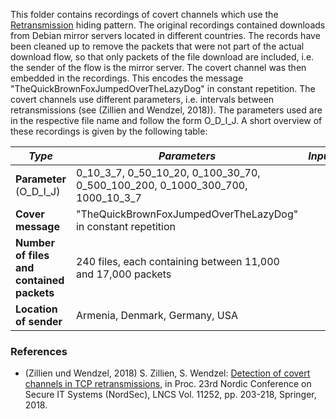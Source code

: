 This folder contains recordings of covert channels which use the [Retransmission](http://ih-patterns.blogspot.com/p/p11-re-transmission-pattern.html) hiding pattern. The original recordings contained downloads from Debian mirror servers located in different countries. The records have been cleaned up to remove the packets that were not part of the actual download flow, so that only packets of the file download are included, i.e. the sender of the flow is the mirror server. The covert channel was then embedded in the recordings. This encodes the message "TheQuickBrownFoxJumpedOverTheLazyDog" in constant repetition. The covert channels use different parameters, i.e. intervals between retransmissions (see (Zillien and Wendzel, 2018)). The parameters used are in the respective file name and follow the form O_D_I_J. A short overview of these recordings is given by the following table:

| *Type*        | *Parameters*  | *Input*       | *Filename* | *Comment* |
| ------------- | ------------- |:-------------:| -----:| ---------:|
| **Parameter** (O_D_I_J)        | 0_10_3_7, 0_50_10_20, 0_100_30_70, 0_500_100_200, 0_1000_300_700, 1000_10_3_7        |
| **Cover message**        | "TheQuickBrownFoxJumpedOverTheLazyDog" in constant repetition       |
| **Number of files and contained packets**        | 240 files, each containing between 11,000 and 17,000 packets       |
| **Location of sender**        | Armenia, Denmark, Germany, USA       |



### References

* (Zillien und Wendzel, 2018) S. Zillien, S. Wendzel: [Detection of covert channels in TCP retransmissions](https://link.springer.com/chapter/10.1007%2F978-3-030-03638-6_13), in Proc. 23rd Nordic Conference on Secure IT Systems (NordSec), LNCS Vol. 11252, pp. 203-218, Springer, 2018.


